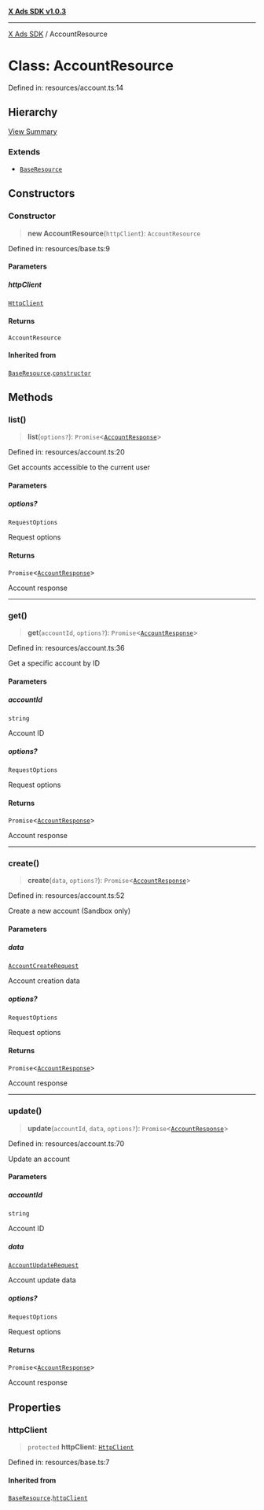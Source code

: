 [**X Ads SDK v1.0.3**](../README.md)

***

[X Ads SDK](../globals.md) / AccountResource

# Class: AccountResource

Defined in: resources/account.ts:14

## Hierarchy

[View Summary](../hierarchy.md)

### Extends

- [`BaseResource`](BaseResource.md)

## Constructors

### Constructor

> **new AccountResource**(`httpClient`): `AccountResource`

Defined in: resources/base.ts:9

#### Parameters

##### httpClient

[`HttpClient`](HttpClient.md)

#### Returns

`AccountResource`

#### Inherited from

[`BaseResource`](BaseResource.md).[`constructor`](BaseResource.md#constructor)

## Methods

### list()

> **list**(`options?`): `Promise`\<[`AccountResponse`](../interfaces/AccountResponse.md)\>

Defined in: resources/account.ts:20

Get accounts accessible to the current user

#### Parameters

##### options?

`RequestOptions`

Request options

#### Returns

`Promise`\<[`AccountResponse`](../interfaces/AccountResponse.md)\>

Account response

***

### get()

> **get**(`accountId`, `options?`): `Promise`\<[`AccountResponse`](../interfaces/AccountResponse.md)\>

Defined in: resources/account.ts:36

Get a specific account by ID

#### Parameters

##### accountId

`string`

Account ID

##### options?

`RequestOptions`

Request options

#### Returns

`Promise`\<[`AccountResponse`](../interfaces/AccountResponse.md)\>

Account response

***

### create()

> **create**(`data`, `options?`): `Promise`\<[`AccountResponse`](../interfaces/AccountResponse.md)\>

Defined in: resources/account.ts:52

Create a new account (Sandbox only)

#### Parameters

##### data

[`AccountCreateRequest`](../interfaces/AccountCreateRequest.md)

Account creation data

##### options?

`RequestOptions`

Request options

#### Returns

`Promise`\<[`AccountResponse`](../interfaces/AccountResponse.md)\>

Account response

***

### update()

> **update**(`accountId`, `data`, `options?`): `Promise`\<[`AccountResponse`](../interfaces/AccountResponse.md)\>

Defined in: resources/account.ts:70

Update an account

#### Parameters

##### accountId

`string`

Account ID

##### data

[`AccountUpdateRequest`](../interfaces/AccountUpdateRequest.md)

Account update data

##### options?

`RequestOptions`

Request options

#### Returns

`Promise`\<[`AccountResponse`](../interfaces/AccountResponse.md)\>

Account response

## Properties

### httpClient

> `protected` **httpClient**: [`HttpClient`](HttpClient.md)

Defined in: resources/base.ts:7

#### Inherited from

[`BaseResource`](BaseResource.md).[`httpClient`](BaseResource.md#httpclient)
